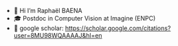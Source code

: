 - 👋 Hi I’m Raphaël BAENA
- 🎓 Postdoc in Computer Vision at Imagine (ENPC)
- 📝 google scholar: https://scholar.google.com/citations?user=8MU98WQAAAAJ&hl=en

<!---
raphael-baena/raphael-baena is a ✨ special ✨ repository because its `README.md` (this file) appears on your GitHub profile.
You can click the Preview link to take a look at your changes.
--->
